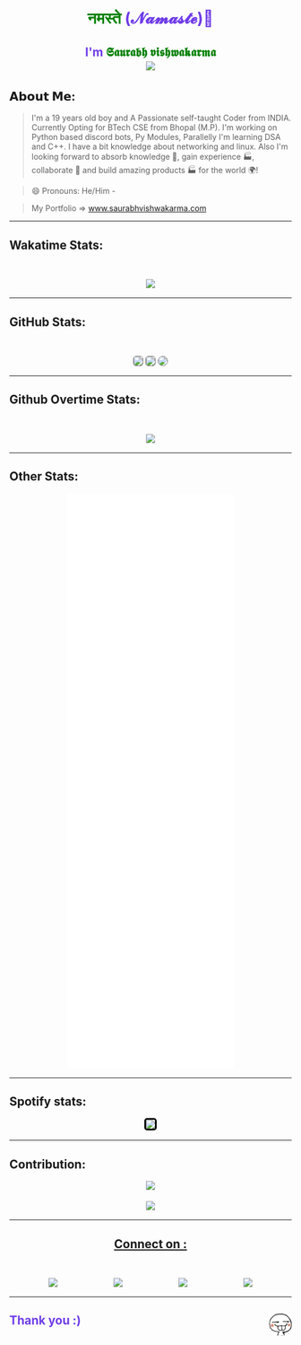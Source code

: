 <h1 align="center" style='color:#6F3CE8'> <span style='color:green'> नमस्ते </span> (𝓝𝓪𝓶𝓪𝓼𝓽𝓮)👋 </h1>
<h2 align="center" style='color:#6F3CE8'>I'm <span style='color:green'>𝕾𝖆𝖚𝖗𝖆𝖇𝖍 𝖛𝖎𝖘𝖍𝖜𝖆𝖐𝖆𝖗𝖒𝖆 </span><br>
<img src="https://visitor-badge.glitch.me/badge?page_id=Saurabh254"></h2>

<!-- <img src="https://hits.seeyoufarm.com/api/count/incr/badge.svg?url=https%3A%2F%2Fgithub.com%2F{Saurabh254}1212%2Fhit-counter"> -->
</h2>

<h2>𝗔𝗯𝗼𝘂𝘁 𝗠𝗲:</h2>

> I'm a 19 years old boy and A Passionate self-taught Coder from INDIA. Currently Opting for BTech CSE from Bhopal (M.P). I'm working on Python based discord bots, Py Modules, Parallelly I'm learning DSA and C++. I have a bit knowledge about networking and linux. Also I'm looking forward to absorb knowledge 🧠, gain experience 🏭, collaborate 🤝 and build amazing products 🏭 for the world 🌍!

> 😄 Pronouns: He/Him -

> My Portfolio => <a href='https://www.saurabhvishwakarma.com'> www.saurabhvishwakarma.com</a>

</p>

<hr>

<h2>Wakatime Stats:</h2>
<br>
<p align="center">
<img src="https://github-readme-stats.vercel.app/api/wakatime?username=_saurabh_030&show_icons=true&theme=buefy">
</p>

<hr>
<h2>GitHub Stats:</h2><br>
<p align="center">
<img style='border: 0.2px solid grey; border-radius: 5px;' src="https://github-readme-stats.vercel.app/api?username=Saurabh254&show_icons=true&theme=buefy">
<img style='border: 0.2px solid grey; border-radius: 5px;' src="https://github-readme-streak-stats.herokuapp.com/?user=Saurabh254&theme=buefy">

<img width='400px' style='border: 1.9px solid grey; border-radius: 10px;' src="https://github-readme-stats.vercel.app/api/top-langs/?username=Saurabh254&layout=compact&langs_count=5&theme=buefy)](https://github.com/anuraghazra/github-readme-stats">
</p>
<hr>
<h2>Github Overtime Stats:</h2>
<br>
<p align="center" height="250" width="250">
<img src="https://stats.quine.sh/Saurabh254/github?theme=light">
</p>

<hr>
<h2>Other Stats: </h2>
<p align="center">

<img src="./github-metrics.svg">
</p>

<hr>
<h2>Spotify stats: </h2>
<p align="center">
<img width='500px' style='border-radius: 5px; border: 3px solid ; background-color: white; color: black;' src="https://spotify-github-profile.vercel.app/api/view?uid=x2sgb1mixyn9luu7cgtvw45o6&cover_image=true&theme=novatorem&bar_color_cover=false&bar_color=6F3CE8">
</p>
<hr>
<h2>Contribution:</h2>
<p align='center'><img src='https://github-profile-summary-cards.vercel.app/api/cards/profile-details?username=Saurabh254&theme=buefy'>
<br>
<br>

<img src='https://github-profile-trophy.vercel.app/?username=Saurabh254&theme=buefy'>
</p>
<hr />
<h2 align="center" style="text-decoration: underline">Connect on :</h2>
<br>
<p align="center" style='align: center; max-width: 100%; display: flex; justify-content: center;gap: 100px '>
    <a href="https://m.facebook.com/saurav.vishwakarma.5245"><img width=50 src="https://i.imgur.com/VgkNYXI.png"></a>
     <a href="https://www.linkedin.com/in/saurabh-vishwakarma-8351371ab"><img width=56 src="https://i.imgur.com/NGBriju.png"/></a>
    <a href="https://www.instagram.com/_saurabh_030">
    <img width=50 src="https://i.imgur.com/M6yBwxS.png"/></a>
     <a href="https://open.spotify.com/user/x2sgb1mixyn9luu7cgtvw45o6?si=6h0RDh2gQcG_QSPG601h7w&utm_source=copy-link&dl_branch=1">
     <img width=50 src="https://i.imgur.com/qvdqtsc.png"/></a>
</p>
<hr />
<h2 align='left' style='color:#6F3CE8'> Thank you :) <img align=right width=40 src=Images/emoji.png /></h2>
